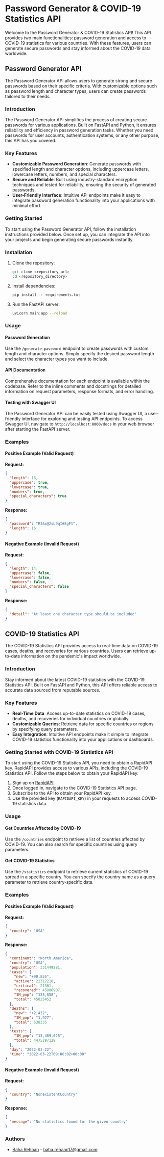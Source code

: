 # Password Generator & COVID-19 Statistics API

Welcome to the Password Generator & COVID-19 Statistics API! This API provides two main functionalities: password generation and access to COVID-19 statistics for various countries. With these features, users can generate secure passwords and stay informed about the COVID-19 data worldwide.

## Password Generator API

The Password Generator API allows users to generate strong and secure passwords based on their specific criteria. With customizable options such as password length and character types, users can create passwords tailored to their needs.

### Introduction

The Password Generator API simplifies the process of creating secure passwords for various applications. Built on FastAPI and Python, it ensures reliability and efficiency in password generation tasks. Whether you need passwords for user accounts, authentication systems, or any other purpose, this API has you covered.

### Key Features

- **Customizable Password Generation**: Generate passwords with specified length and character options, including uppercase letters, lowercase letters, numbers, and special characters.
- **Secure and Reliable**: Built using industry-standard encryption techniques and tested for reliability, ensuring the security of generated passwords.
- **User-Friendly Interface**: Intuitive API endpoints make it easy to integrate password generation functionality into your applications with minimal effort.

### Getting Started

To start using the Password Generator API, follow the installation instructions provided below. Once set up, you can integrate the API into your projects and begin generating secure passwords instantly.

### Installation

1. Clone the repository:

    ```bash
    git clone <repository_url>
    cd <repository_directory>
    ```

2. Install dependencies:

    ```bash
    pip install -r requirements.txt
    ```

3. Run the FastAPI server:

    ```bash
    uvicorn main:app --reload
    ```

### Usage

#### Password Generation

Use the `/generate-password` endpoint to create passwords with custom length and character options. Simply specify the desired password length and select the character types you want to include.

#### API Documentation

Comprehensive documentation for each endpoint is available within the codebase. Refer to the inline comments and docstrings for detailed information on request parameters, response formats, and error handling.

#### Testing with Swagger UI

The Password Generator API can be easily tested using Swagger UI, a user-friendly interface for exploring and testing API endpoints. To access Swagger UI, navigate to `http://localhost:8000/docs` in your web browser after starting the FastAPI server.

### Examples

#### Positive Example (Valid Request)

**Request:**

```json
{
  "length": 16,
  "uppercase": true,
  "lowercase": true,
  "numbers": true,
  "special_characters": true
}
```

**Response:**

```json
{
  "password": "R3&x@2sL9qI#8gF1",
  "length": 16
}
```

#### Negative Example (Invalid Request)

**Request:**

```json
{
  "length": 14,
  "uppercase": false,
  "lowercase": false,
  "numbers": false,
  "special_characters": false
}
```

**Response:**

```json
{
  "detail": "At least one character type should be included"
}
```

## COVID-19 Statistics API

The COVID-19 Statistics API provides access to real-time data on COVID-19 cases, deaths, and recoveries for various countries. Users can retrieve up-to-date information on the pandemic's impact worldwide.

### Introduction

Stay informed about the latest COVID-19 statistics with the COVID-19 Statistics API. Built on FastAPI and Python, this API offers reliable access to accurate data sourced from reputable sources.

### Key Features

- **Real-Time Data**: Access up-to-date statistics on COVID-19 cases, deaths, and recoveries for individual countries or globally.
- **Customizable Queries**: Retrieve data for specific countries or regions by specifying query parameters.
- **Easy Integration**: Intuitive API endpoints make it simple to integrate COVID-19 statistics functionality into your applications or dashboards.

### Getting Started with COVID-19 Statistics API

To start using the COVID-19 Statistics API, you need to obtain a RapidAPI key. RapidAPI provides access to various APIs, including the COVID-19 Statistics API. Follow the steps below to obtain your RapidAPI key:

1. Sign up on [RapidAPI](https://rapidapi.com/).
2. Once logged in, navigate to the COVID-19 Statistics API page.
3. Subscribe to the API to obtain your RapidAPI key.
4. Use the provided key (`RAPIDAPI_KEY`) in your requests to access COVID-19 statistics data.

### Usage

#### Get Countries Affected by COVID-19

Use the `/countries` endpoint to retrieve a list of countries affected by COVID-19. You can also search for specific countries using query parameters.

#### Get COVID-19 Statistics

Use the `/statistics` endpoint to retrieve current statistics of COVID-19 spread in a specific country. You can specify the country name as a query parameter to retrieve country-specific data.

### Examples

#### Positive Example (Valid Request)

**Request:**

```json
{
  "country": "USA"
}
```

**Response:**

```json
{
  "continent": "North America",
  "country": "USA",
  "population": 331449281,
  "cases": {
    "new": "+90,855",
    "active": 22312210,
    "critical": 21361,
    "recovered": 45886907,
    "1M_pop": "135,858",
    "total": 45025452
  },
  "deaths": {
    "new": "+2,432",
    "1M_pop": "1,927",
    "total": 638335
  },
  "tests": {
    "1M_pop": "13,489,025",
    "total": 4475297128
  },
  "day": "2022-03-22",
  "time": "2022-03-22T09:00:02+00:00"
}
```

#### Negative Example (Invalid Request)

**Request:**

```json
{
  "country": "NonexistentCountry"
}
```

**Response:**

```json
{
  "message": "No statistics found for the given country"
}
```

### Authors

- [Baha Rehaan](https://github.com/rehaan17) - baha.rehaan17@gmail.com
